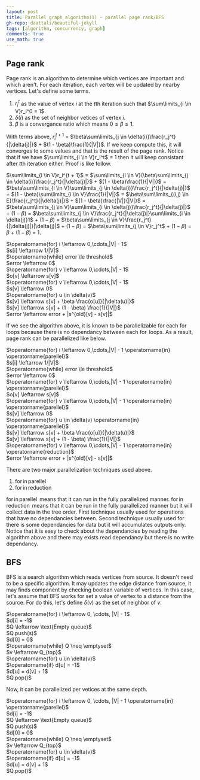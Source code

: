 ```yaml
---
layout: post
title: Parallel graph algorithm(1) - parallel page rank/BFS
gh-repo: daattali/beautiful-jekyll
tags: [algorithm, concurrency, graph]
comments: true
use_math: true
---
```


## Page rank
Page rank is an algorithm to determine which vertices are important and which aren't.
For each iteration, each vertex will be updated by nearby vertices.
Let's define some terms.
1. $r_i^t$ as the value of vertex $i$ at the $t$th iteration such that $\sum\limits_{i \in V}r_i^0 = 1$.
2. $\delta(i)$ as the set of neighbor vetices of vertex $i$.
3. $\beta$ is a convergance ratio which means $0 \le \beta \le 1$.

With terms above, $r_i^{t + 1}$ $=$ $\beta\sum\limits_{j \in \delta(i)}\frac{r_j^t}{|\delta(j)|}$ $+$ $(1 - \beta)\frac{1}{|V|}$.
If we keep compute this, it will converges to some values and that is the result of the page rank.
Notice that if we have $\sum\limits_{i \in V}r_i^t$ $=$ $1$ then it will keep consistant after $t$th iteration either.
Proof is like follow.

$\sum\limits_{i \in V}r_i^{t + 1}$
$=$ $\sum\limits_{i \in V}(\beta\sum\limits_{j \in \delta(i)}\frac{r_j^t}{|\delta(j)|}$ $+$ $(1 - \beta)\frac{1}{|V|})$
$=$ $\beta\sum\limits_{i \in V}\sum\limits_{j \in \delta(i)}\frac{r_j^t}{|\delta(j)|}$ $+$ $(1 - \beta)\sum\limits_{i \in V}\frac{1}{|V|}$
$=$ $\beta\sum\limits_{(i,j) \in E}\frac{r_j^t}{|\delta(j)|}$ $+$ $(1 - \beta)\frac{|V|}{|V|}$
$=$ $\beta\sum\limits_{j \in V}\sum\limits_{i \in \delta(j)}\frac{r_j^t}{|\delta(j)|}$ $+$ $(1 - \beta)$
$=$ $\beta\sum\limits_{j \in V}\frac{r_j^t}{|\delta(j)|}\sum\limits_{i \in \delta(j)}1$ $+$ $(1 - \beta)$
$=$ $\beta\sum\limits_{j \in V}\frac{r_j^t}{|\delta(j)|}|\delta(j)|$ $+$ $(1 - \beta)$
$=$ $\beta\sum\limits_{j \in V}r_j^t$ $+$ $(1 - \beta)$
$=$ $\beta$ $+$ $(1 - \beta)$ $=$ $1$.

<div class="alg">
    $\operatorname{for} i \leftarrow 0,\cdots,|V| - 1$<br>
    <div class="alg">
        $s[i] \leftarrow 1/|V|$<br>
    </div>
    $\operatorname{while} error \le threshold$<br>
    <div class="alg">
        $error \leftarrow 0$<br>
        $\operatorname{for} v \leftarrow 0,\cdots,|V| - 1$<br>
        <div class="alg">
            $o[v] \leftarrow s[v]$<br>
        </div>
        $\operatorname{for} v \leftarrow 0,\cdots,|V| - 1$<br>
        <div class="alg">
            $s[v] \leftarrow 0$<br>
            $\operatorname{for} u \in \delta(v)$<br>
            <div class="alg">
                $s[v] \leftarrow s[v] + \beta \frac{o[u]}{|\delta(u)|}$<br>
            </div>
            $s[v] \leftarrow s[v] + (1 - \beta) \frac{1}{|V|}$<br>
            $error \leftarrow error + |s^{old}[v] - s[v]|$<br>
        </div>
    </div>
</div>

If we see the algorithm above, it is known to be parallelizable for each $\operatorname{for}$ loops because there is no dependancy between each $\operatorname{for}$ loops.
As a result, page rank can be parallelized like below.

<div class="alg">
    $\operatorname{for} i \leftarrow 0,\cdots,|V| - 1 \operatorname{in} \operatorname{parellel}$<br>
    <div class="alg">
        $s[i] \leftarrow 1/|V|$<br>
    </div>
    $\operatorname{while} error \le threshold$<br>
    <div class="alg">
        $error \leftarrow 0$<br>
        $\operatorname{for} v \leftarrow 0,\cdots,|V| - 1 \operatorname{in} \operatorname{parellel}$<br>
        <div class="alg">
            $o[v] \leftarrow s[v]$<br>
        </div>
        $\operatorname{for} v \leftarrow 0,\cdots,|V| - 1 \operatorname{in} \operatorname{parellel}$<br>
        <div class="alg">
            $s[v] \leftarrow 0$<br>
            $\operatorname{for} u \in \delta(v) \operatorname{in} \operatorname{parellel}$<br>
            <div class="alg">
                $s[v] \leftarrow s[v] + \beta \frac{o[u]}{|\delta(u)|}$<br>
            </div>
            $s[v] \leftarrow s[v] + (1 - \beta) \frac{1}{|V|}$<br>
        </div>
        $\operatorname{for} v \leftarrow 0,\cdots,|V| - 1 \operatorname{in} \operatorname{reduction}$<br>
        <div class="alg">
            $error \leftarrow error + |s^{old}[v] - s[v]|$<br>
        </div>
    </div>
</div>

There are two major parallelization techniques used above.
1. $\operatorname{for} \operatorname{in} \operatorname{parellel}$<br>
2. $\operatorname{for} \operatorname{in} \operatorname{reduction}$<br>

$\operatorname{for} \operatorname{in} \operatorname{parellel}$ means that it can run in the fully parallelized manner.
$\operatorname{for} \operatorname{in} \operatorname{reduction}$ means that it can be run in the fully parallelized manner but it will collect data in the tree order.
First technique usually used for operations that have no dependancies between.
Second technique usually used for there is some dependancies for data but it will accumulates outputs only.
Notice that it is easy to check about the dependancies by reading the algorithm above and there may exists read dependancy but there is no write dependancy.

## BFS

BFS is a search algorithm which reads vertices from source.
It doesn't need to be a specific algorithm.
It may updates the edge distance from source, it may finds component by checking boolean variable of vertices.
In this case, let's assume that BFS works for set a value of vertex to a distance from the source.
For do this, let's define $\delta(v)$ as the set of neighbor of $v$.

<div class="alg">
    $\operatorname{for} i \leftarrow 0, \cdots, |V| - 1$<br>
    <div class="alg">
        $d[i] = -1$<br>
    </div>
    $Q \leftarrow \text{Empty queue}$<br>
    $Q.push(s)$<br>
    $d[0] = 0$<br>
    $\operatorname{while} Q \neq \emptyset$<br>
    <div class="alg">
        $v \leftarrow Q_{top}$<br>
        $\operatorname{for} u \in \delta(v)$<br>
        <div class="alg">
            $\operatorname{if} d[u] = -1$<br>
            <div class="alg">
                $d[u] = d[v] + 1$<br>
            </div>
        </div>
        $Q.pop()$
    </div>
</div>

Now, it can be parallelized per vetices at the same depth.

<div class="alg">
    $\operatorname{for} i \leftarrow 0, \cdots, |V| - 1 \operatorname{in} \operatorname{parellel}$<br>
    <div class="alg">
        $d[i] = -1$<br>
    </div>
    $Q \leftarrow \text{Empty queue}$<br>
    $Q.push(s)$<br>
    $d[0] = 0$<br>
    $\operatorname{while} Q \neq \emptyset$<br>
    <div class="alg">
        $v \leftarrow Q_{top}$<br>
        $\operatorname{for} u \in \delta(v)$<br>
        <div class="alg">
            $\operatorname{if} d[u] = -1$<br>
            <div class="alg">
                $d[u] = d[v] + 1$<br>
            </div>
        </div>
        $Q.pop()$
    </div>
</div>